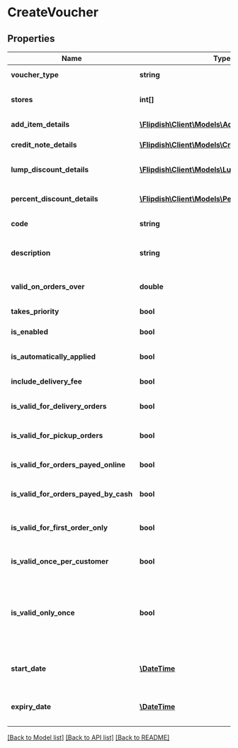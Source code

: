 # CreateVoucher

## Properties
Name | Type | Description | Notes
------------ | ------------- | ------------- | -------------
**voucher_type** | **string** | Voucher Type | [optional] 
**stores** | **int[]** | Stores that this voucher applies to | [optional] 
**add_item_details** | [**\Flipdish\Client\Models\AddItemDetails**](AddItemDetails.md) | Add item details | [optional] 
**credit_note_details** | [**\Flipdish\Client\Models\CreditNoteDetails**](CreditNoteDetails.md) | Credit note details | [optional] 
**lump_discount_details** | [**\Flipdish\Client\Models\LumpDiscountDetails**](LumpDiscountDetails.md) | Lump discount details | [optional] 
**percent_discount_details** | [**\Flipdish\Client\Models\PercentDiscountDetails**](PercentDiscountDetails.md) | Percent discount details | [optional] 
**code** | **string** | Voucher Code | [optional] 
**description** | **string** | Voucher Description (Visible on printout) | [optional] 
**valid_on_orders_over** | **double** | Valid on orders on or above | [optional] 
**takes_priority** | **bool** | Takes priority | [optional] 
**is_enabled** | **bool** | Is voucher enabled | [optional] 
**is_automatically_applied** | **bool** | Is voucher automatically applied | [optional] 
**include_delivery_fee** | **bool** | Include delivery fees | [optional] 
**is_valid_for_delivery_orders** | **bool** | Valid for delivery orders | [optional] 
**is_valid_for_pickup_orders** | **bool** | Valid for pickup orders | [optional] 
**is_valid_for_orders_payed_online** | **bool** | Valid for orders payed online | [optional] 
**is_valid_for_orders_payed_by_cash** | **bool** | Valid for orders payed in cash | [optional] 
**is_valid_for_first_order_only** | **bool** | Valid only on the first order by the customer | [optional] 
**is_valid_once_per_customer** | **bool** | Valid once per customer | [optional] 
**is_valid_only_once** | **bool** | Valid only once, by any customer (once used cannot be used again by any other customer) | [optional] 
**start_date** | [**\DateTime**](\DateTime.md) | Voucher Starts On (Time in UTC) | [optional] 
**expiry_date** | [**\DateTime**](\DateTime.md) | Voucher Expires On (Time in UTC) | [optional] 

[[Back to Model list]](../README.md#documentation-for-models) [[Back to API list]](../README.md#documentation-for-api-endpoints) [[Back to README]](../README.md)


